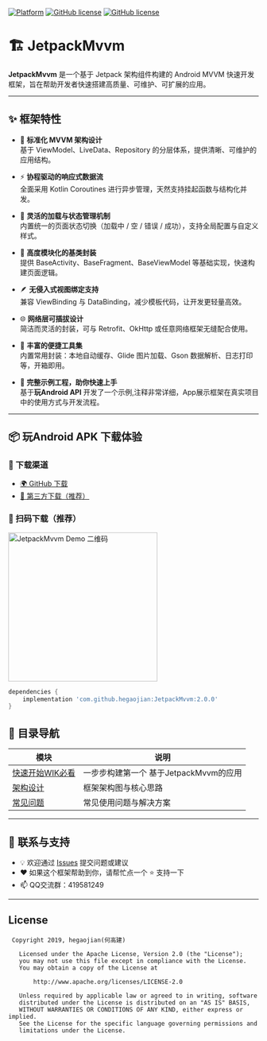 [![Platform][1]][2] [![GitHub license][3]][4]  [![GitHub license][5]][6] 

[1]:https://img.shields.io/badge/platform-Android-blue.svg  
[2]:https://github.com/hegaojian/JetpackMvvm
[3]:https://img.shields.io/github/release/hegaojian/JetpackMvvm.svg
[4]:https://github.com/hegaojian/JetpackMvvm/releases/latest
[5]:https://img.shields.io/badge/license-Apache%202-blue.svg
[6]:https://github.com/hegaojian/JetpackMvvm/blob/master/LICENSE

# 🏗 JetpackMvvm

**JetpackMvvm** 是一个基于 Jetpack 架构组件构建的 Android MVVM 快速开发框架，旨在帮助开发者快速搭建高质量、可维护、可扩展的应用。

---

## ✨ 框架特性

- 🧠 **标准化 MVVM 架构设计**  
  基于 ViewModel、LiveData、Repository 的分层体系，提供清晰、可维护的应用结构。

- ⚡ **协程驱动的响应式数据流**  
  全面采用 Kotlin Coroutines 进行异步管理，天然支持挂起函数与结构化并发。

- 🔄 **灵活的加载与状态管理机制**  
  内置统一的页面状态切换（加载中 / 空 / 错误 / 成功），支持全局配置与自定义样式。

- 🧩 **高度模块化的基类封装**  
  提供 BaseActivity、BaseFragment、BaseViewModel 等基础实现，快速构建页面逻辑。

- 🪶 **无侵入式视图绑定支持**  
  兼容 ViewBinding 与 DataBinding，减少模板代码，让开发更轻量高效。

- 🌐 **网络层可插拔设计**  
  简洁而灵活的封装，可与 Retrofit、OkHttp 或任意网络框架无缝配合使用。

- 💎 **丰富的便捷工具集**  
  内置常用封装：本地自动缓存、Glide 图片加载、Gson 数据解析、日志打印等，开箱即用。
  
- 🌈 **完整示例工程，助你快速上手**   
  基于**玩Android API** 开发了一个示例,注释非常详细，App展示框架在真实项目中的使用方式与开发流程。
---

## 📦 玩Android APK 下载体验

### 🔗 下载渠道

- [🌍 GitHub 下载](https://github.com/hegaojian/JetpackMvvm/releases/download/2.0.0/app-release.apk)
- [🚀 第三方下载（推荐）](https://www.pgyer.com/jjbeautiful)

### 📱 扫码下载（推荐）

<p align="left">
  <img src="https://github.com/user-attachments/assets/288a73f1-2e10-404a-8fc5-2acb9b1799ed" width="300" height="300" alt="JetpackMvvm Demo 二维码"/>
</p>

```gradle
dependencies {
    implementation 'com.github.hegaojian:JetpackMvvm:2.0.0'
}
```
## 📖 目录导航

| 模块 | 说明 |
|------|------|
| [快速开始WIK必看](https://github.com/hegaojian/JetpackMvvm/wiki/1.%E5%BF%AB%E9%80%9F%E5%BC%80%E5%A7%8B) | 一步步构建第一个 基于JetpackMvvm的应用 |
| [架构设计](https://github.com/hegaojian/JetpackMvvm/wiki/%E6%9E%B6%E6%9E%84%E8%AE%BE%E8%AE%A1) | 框架架构图与核心思路 |
| [常见问题](https://github.com/hegaojian/JetpackMvvm/wiki/%E5%B8%B8%E8%A7%81%E9%97%AE%E9%A2%98) | 常见使用问题与解决方案 |

---

## 💬 联系与支持

- 💡 欢迎通过 [Issues](https://github.com/hegaojian/JetpackMvvm/issues) 提交问题或建议  
- ❤️ 如果这个框架帮助到你，请帮忙点一个 ⭐ 支持一下  
- 📫 QQ交流群：419581249

---
## License
``` license
 Copyright 2019, hegaojian(何高建)       
  
   Licensed under the Apache License, Version 2.0 (the "License");
   you may not use this file except in compliance with the License.
   You may obtain a copy of the License at 
 
       http://www.apache.org/licenses/LICENSE-2.0 

   Unless required by applicable law or agreed to in writing, software
   distributed under the License is distributed on an "AS IS" BASIS,
   WITHOUT WARRANTIES OR CONDITIONS OF ANY KIND, either express or implied.
   See the License for the specific language governing permissions and
   limitations under the License.
```

